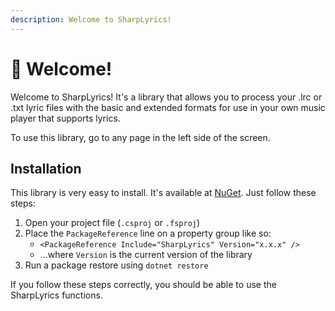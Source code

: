 ```yaml
---
description: Welcome to SharpLyrics!
---
```


# 👋 Welcome!

Welcome to SharpLyrics! It's a library that allows you to process your .lrc or .txt lyric files with the basic and extended formats for use in your own music player that supports lyrics.

To use this library, go to any page in the left side of the screen.

## Installation

This library is very easy to install. It's available at [NuGet](https://www.nuget.org/packages/SharpLyrics/). Just follow these steps:

1. Open your project file (`.csproj` or `.fsproj`)
2. Place the `PackageReference` line on a property group like so:
   * `<PackageReference Include="SharpLyrics" Version="x.x.x" />`
   * ...where `Version` is the current version of the library
3. Run a package restore using `dotnet restore`

If you follow these steps correctly, you should be able to use the SharpLyrics functions.
